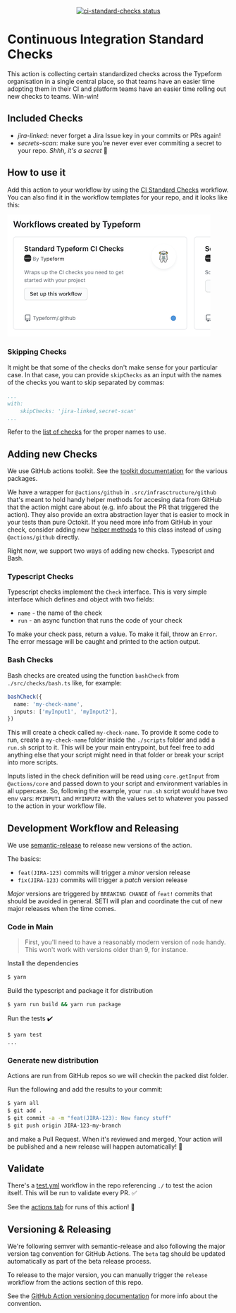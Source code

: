 <p align="center">
  <a href="https://github.com/Typeform/ci-standard-checks/actions"><img alt="ci-standard-checks status" src="https://github.com/Typeform/ci-standard-checks/workflows/build-test/badge.svg"></a>
</p>

# Continuous Integration Standard Checks

This action is collecting certain standardized checks across the
Typeform organisation in a single central place, so that teams have an
easier time adopting them in their CI and platform teams have an
easier time rolling out new checks to teams. Win-win!

## Included Checks

- *jira-linked*: never forget a Jira Issue key in your commits or PRs
  again!
- *secrets-scan*: make sure you're never ever ever commiting a secret to
  your repo. _Shhh, it's a secret_ :shushing_face:

## How to use it

Add this action to your workflow by using the [CI Standard
Checks](https://github.com/Typeform/.github/blob/4ef297489a0a9795126e681a1211b650fa12e143/workflow-templates/ci-standard-checks.yml)
workflow. You can also find it in the workflow templates for your
repo, and it looks like this:

![Workflow Template](./docs/workflow-template.png)

### Skipping Checks

It might be that some of the checks don't make sense for your
particular case. In that case, you can provide `skipChecks` as an
input with the names of the checks you want to skip separated by
commas:

``` yaml
...
with:
    skipChecks: 'jira-linked,secret-scan'
...
```

Refer to the [list of checks](#included-checks) for the proper names
to use.

## Adding new Checks

We use GitHub actions toolkit. See the [toolkit
documentation](https://github.com/actions/toolkit/blob/master/README.md#packages)
for the various packages.

We have a wrapper for `@actions/github` in
`.src/infrasctructure/github` that's meant to hold handy helper
methods for accesing data from GitHub that the action might care about
(e.g. info about the PR that triggered the action). They also provide
an extra abstraction layer that is easier to mock in your tests than
pure Octokit. If you need more info from GitHub in your check,
consider adding new [helper
methods](./src/infrastructure/github.ts#L19) to this class instead of
using `@actions/github` directly.

Right now, we support two ways of adding new checks. Typescript and
Bash.

### Typescript Checks

Typescript checks implement the `Check` interface. This is very simple
interface which defines and object with two fields:

- `name` - the name of the check
- `run` - an async function that runs the code of your check

To make your check pass, return a value. To make it fail, throw an
`Error`. The error message will be caught and printed to the action
output.

### Bash Checks

Bash checks are created using the function `bashCheck` from
`./src/checks/bash.ts` like, for example:

```typescript
bashCheck({
  name: 'my-check-name',
  inputs: ['myInput1', 'myInput2'],
})
```

This will create a check called `my-check-name`. To provide it some
code to run, create a `my-check-name` folder inside the `./scripts`
folder and add a `run.sh` script to it. This will be your main
entrypoint, but feel free to add anything else that your script might
need in that folder or break your script into more scripts.

Inputs listed in the check definition will be read using
`core.getInput` from `@actions/core` and passed down to your script
and environment variables in all uppercase. So, following the example,
your `run.sh` script would have two env vars: `MYINPUT1` and
`MYINPUT2` with the values set to whatever you passed to the action in
your workflow file.

## Development Workflow and Releasing

We use
[semantic-release](https://github.com/semantic-release/semantic-release)
to release new versions of the action. 

The basics:
* `feat(JIRA-123)` commits will trigger a *minor* version release
* `fix(JIRA-123)` commits will trigger a *patch* version release

*Major* versions are triggered by `BREAKING CHANGE` of `feat!` commits
that should be avoided in general. SETI will plan and coordinate the
cut of new major releases when the time comes.

### Code in Main

> First, you'll need to have a reasonably modern version of `node` handy. This won't work with versions older than 9, for instance.

Install the dependencies

```bash
$ yarn
```

Build the typescript and package it for distribution

```bash
$ yarn run build && yarn run package
```

Run the tests :heavy_check_mark:

```bash
$ yarn test
...
```

### Generate new distribution

Actions are run from GitHub repos so we will checkin the packed dist folder.

Run the following and add the results to your commit:

```bash
$ yarn all
$ git add .
$ git commit -a -m "feat(JIRA-123): New fancy stuff"
$ git push origin JIRA-123-my-branch
```

and make a Pull Request. When it's reviewed and merged, Your action
will be published and a new release will happen automatically! :rocket:

## Validate

There's a [test.yml](.github/workflows/test.yml) workflow in the repo
referencing `./` to test the acion itself. This will be run to
validate every PR. :white_check_mark:

See the [actions
tab](https://github.com/Typeform/ci-standard-checks/actions) for runs
of this action! :rocket:

## Versioning & Releasing

We're following semver with semantic-release and also following the
major version tag convention for GitHub Actions. The `beta` tag should be
updated automatically as part of the beta release process.

To release to the major version, you can manually trigger the `release` workflow from the actions section of this repo.

See the [GitHub Action versioning
documentation](https://github.com/actions/toolkit/blob/master/docs/action-versioning.md)
for more info about the convention.

